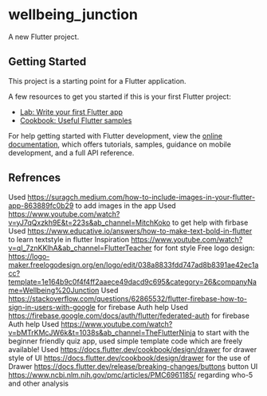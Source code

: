 # wellbeing_junction

A new Flutter project.

## Getting Started

This project is a starting point for a Flutter application.

A few resources to get you started if this is your first Flutter project:

- [Lab: Write your first Flutter app](https://docs.flutter.dev/get-started/codelab)
- [Cookbook: Useful Flutter samples](https://docs.flutter.dev/cookbook)

For help getting started with Flutter development, view the
[online documentation](https://docs.flutter.dev/), which offers tutorials,
samples, guidance on mobile development, and a full API reference.

## Refrences

Used https://suragch.medium.com/how-to-include-images-in-your-flutter-app-863889fc0b29 to add images in the app
Used https://www.youtube.com/watch?v=yJ7qQxzkh9E&t=223s&ab_channel=MitchKoko to get help with firbase
Used https://www.educative.io/answers/how-to-make-text-bold-in-flutter to learn textstyle in flutter
Inspiration https://www.youtube.com/watch?v=qI_7znKKlhA&ab_channel=FlutterTeacher for font style
Free logo design: https://logo-maker.freelogodesign.org/en/logo/edit/038a8833fdd747ad8b8391ae42ec1acc?template=1e164b9c0f4f4ff2aaece49dacd9c695&category=26&companyName=Wellbeing%20Junction
Used https://stackoverflow.com/questions/62865532/flutter-firebase-how-to-sign-in-users-with-google for firebase Auth help
Used https://firebase.google.com/docs/auth/flutter/federated-auth for firebase Auth help
Used https://www.youtube.com/watch?v=bMTrKMcJW6k&t=1038s&ab_channel=TheFlutterNinja to start with the beginner friendly quiz app, used simple template code which are freely available!
Used https://docs.flutter.dev/cookbook/design/drawer for drawer style of UI
https://docs.flutter.dev/cookbook/design/drawer for the use of Drawer
https://docs.flutter.dev/release/breaking-changes/buttons button UI
https://www.ncbi.nlm.nih.gov/pmc/articles/PMC6961185/ regarding who-5 and other analysis



